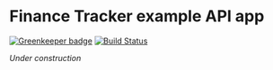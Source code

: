 # Finance Tracker example API app

[![Greenkeeper badge](https://badges.greenkeeper.io/noflo/finance-tracker.svg)](https://greenkeeper.io/) [![Build Status](https://travis-ci.org/noflo/finance-tracker.svg?branch=master)](https://travis-ci.org/noflo/finance-tracker)

_Under construction_
